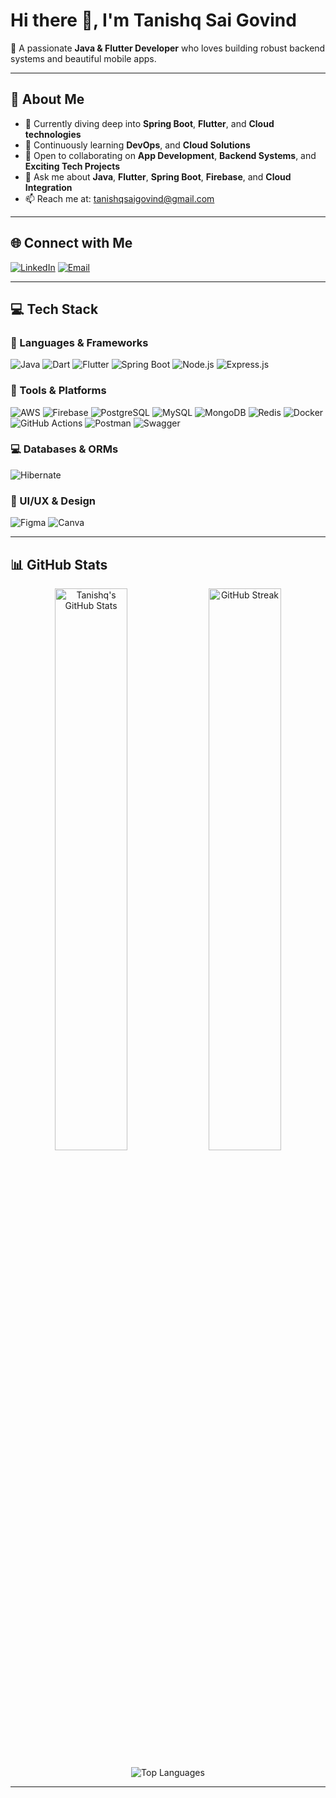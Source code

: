 # Hi there 👋, I'm Tanishq Sai Govind

🚀 A passionate **Java & Flutter Developer** who loves building robust backend systems and beautiful mobile apps.

---

## 💫 About Me
- 🔭 Currently diving deep into **Spring Boot**, **Flutter**, and **Cloud technologies**
- 🌱 Continuously learning **DevOps**, and **Cloud Solutions**
- 👯 Open to collaborating on **App Development**, **Backend Systems**, and **Exciting Tech Projects**
- 💬 Ask me about **Java**, **Flutter**, **Spring Boot**, **Firebase**, and **Cloud Integration**
- 📫 Reach me at: [tanishqsaigovind@gmail.com](mailto:tanishqsaigovind@gmail.com)

---

## 🌐 Connect with Me
[![LinkedIn](https://img.shields.io/badge/LinkedIn-%230077B5.svg?style=for-the-badge&logo=linkedin&logoColor=white)](https://linkedin.com/in/tanishq-sai-govind-7a7399259)
[![Email](https://img.shields.io/badge/Gmail-D14836?style=for-the-badge&logo=gmail&logoColor=white)](mailto:tanishqsaigovind@gmail.com)

---

## 💻 Tech Stack
### 🚀 Languages & Frameworks
![Java](https://img.shields.io/badge/Java-%23ED8B00.svg?style=for-the-badge&logo=openjdk&logoColor=white)
![Dart](https://img.shields.io/badge/Dart-%230175C2.svg?style=for-the-badge&logo=dart&logoColor=white)
![Flutter](https://img.shields.io/badge/Flutter-%2302569B.svg?style=for-the-badge&logo=Flutter&logoColor=white)
![Spring Boot](https://img.shields.io/badge/Spring%20Boot-6DB33F?style=for-the-badge&logo=spring&logoColor=white)
![Node.js](https://img.shields.io/badge/Node.js-339933?style=for-the-badge&logo=nodedotjs&logoColor=white)
![Express.js](https://img.shields.io/badge/Express.js-404d59?style=for-the-badge)

### 🔧 Tools & Platforms
![AWS](https://img.shields.io/badge/AWS-FF9900?style=for-the-badge&logo=amazonaws&logoColor=white)
![Firebase](https://img.shields.io/badge/Firebase-FFCA28?style=for-the-badge&logo=firebase&logoColor=white)
![PostgreSQL](https://img.shields.io/badge/PostgreSQL-316192?style=for-the-badge&logo=postgresql&logoColor=white)
![MySQL](https://img.shields.io/badge/MySQL-4479A1?style=for-the-badge&logo=mysql&logoColor=white)
![MongoDB](https://img.shields.io/badge/MongoDB-4EA94B?style=for-the-badge&logo=mongodb&logoColor=white)
![Redis](https://img.shields.io/badge/Redis-DD0031?style=for-the-badge&logo=redis&logoColor=white)
![Docker](https://img.shields.io/badge/Docker-2496ED?style=for-the-badge&logo=docker&logoColor=white)
![GitHub Actions](https://img.shields.io/badge/GitHub%20Actions-2088FF?style=for-the-badge&logo=githubactions&logoColor=white)
![Postman](https://img.shields.io/badge/Postman-FF6C37?style=for-the-badge&logo=postman&logoColor=white)
![Swagger](https://img.shields.io/badge/Swagger-%23Clojure?style=for-the-badge&logo=swagger&logoColor=white)

### 💻 Databases & ORMs
![Hibernate](https://img.shields.io/badge/Hibernate-59666C?style=for-the-badge&logo=Hibernate&logoColor=white)

### 🎨 UI/UX & Design
![Figma](https://img.shields.io/badge/Figma-F24E1E?style=for-the-badge&logo=figma&logoColor=white)
![Canva](https://img.shields.io/badge/Canva-00C4CC?style=for-the-badge&logo=canva&logoColor=white)

---

## 📊 GitHub Stats
<p align="center">
  <img src="https://github-readme-stats.vercel.app/api?username=tanishq-2208&theme=tokyonight&hide_border=false&include_all_commits=true&count_private=true" alt="Tanishq's GitHub Stats" width="48%"/>
  <img src="https://nirzak-streak-stats.vercel.app/?user=tanishq-2208&theme=tokyonight&hide_border=false" alt="GitHub Streak" width="48%"/>
</p>
<p align="center">
  <img src="https://github-readme-stats.vercel.app/api/top-langs/?username=tanishq-2208&theme=tokyonight&hide_border=false&include_all_commits=true&count_private=true&layout=compact" alt="Top Languages" />
</p>

---

<!-- Proudly created with GPRM ( https://gprm.itsvg.in ) -->
